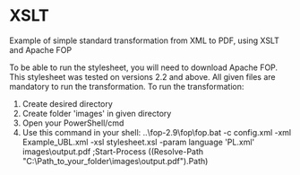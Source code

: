 # XSLT
Example of simple standard transformation from XML to PDF, using XSLT and Apache FOP

To be able to run the stylesheet, you will need to download Apache FOP. This stylesheet was tested on versions 2.2 and above. 
All given files are mandatory to run the transformation. 
To run the transformation:
1. Create desired directory
2. Create folder 'images' in given directory
3. Open your PowerShell/cmd
4. Use this command in your shell: ..\fop-2.9\fop\fop.bat -c config.xml -xml Example_UBL.xml -xsl stylesheet.xsl -param language 'PL.xml' images\output.pdf ;Start-Process ((Resolve-Path "C:\Path_to_your_folder\images\output.pdf").Path)
